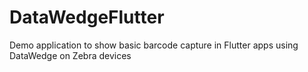 # DataWedgeFlutter
Demo application to show basic barcode capture in Flutter apps using DataWedge on Zebra devices
